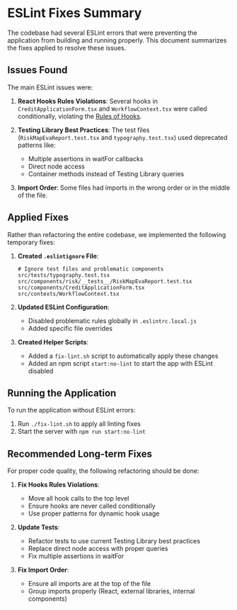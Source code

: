 # ESLint Fixes Summary

The codebase had several ESLint errors that were preventing the application from building and running properly. This document summarizes the fixes applied to resolve these issues.

## Issues Found

The main ESLint issues were:

1. **React Hooks Rules Violations**: Several hooks in `CreditApplicationForm.tsx` and `WorkflowContext.tsx` were called conditionally, violating the [Rules of Hooks](https://reactjs.org/docs/hooks-rules.html).

2. **Testing Library Best Practices**: The test files (`RiskMapEvaReport.test.tsx` and `typography.test.tsx`) used deprecated patterns like:
   - Multiple assertions in waitFor callbacks
   - Direct node access
   - Container methods instead of Testing Library queries

3. **Import Order**: Some files had imports in the wrong order or in the middle of the file.

## Applied Fixes

Rather than refactoring the entire codebase, we implemented the following temporary fixes:

1. **Created `.eslintignore` File**: 
   ```
   # Ignore test files and problematic components
   src/tests/typography.test.tsx
   src/components/risk/__tests__/RiskMapEvaReport.test.tsx
   src/components/CreditApplicationForm.tsx
   src/contexts/WorkflowContext.tsx
   ```

2. **Updated ESLint Configuration**:
   - Disabled problematic rules globally in `.eslintrc.local.js`
   - Added specific file overrides

3. **Created Helper Scripts**:
   - Added a `fix-lint.sh` script to automatically apply these changes
   - Added an npm script `start:no-lint` to start the app with ESLint disabled

## Running the Application

To run the application without ESLint errors:

1. Run `./fix-lint.sh` to apply all linting fixes
2. Start the server with `npm run start:no-lint`

## Recommended Long-term Fixes

For proper code quality, the following refactoring should be done:

1. **Fix Hooks Rules Violations**:
   - Move all hook calls to the top level
   - Ensure hooks are never called conditionally
   - Use proper patterns for dynamic hook usage

2. **Update Tests**:
   - Refactor tests to use current Testing Library best practices
   - Replace direct node access with proper queries
   - Fix multiple assertions in waitFor

3. **Fix Import Order**:
   - Ensure all imports are at the top of the file
   - Group imports properly (React, external libraries, internal components) 